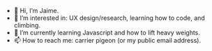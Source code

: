 - 👋 Hi, I’m Jaime. 
- 👀 I’m interested in: UX design/research, learning how to code, and climbing.
- 🌱 I’m currently learning Javascript and how to lift heavy weights.
- 📫 How to reach me: carrier pigeon (or my public email address).

<!---
jlevick/jlevick is a ✨ special ✨ repository because its `README.md` (this file) appears on your GitHub profile.
You can click the Preview link to take a look at your changes.
--->
